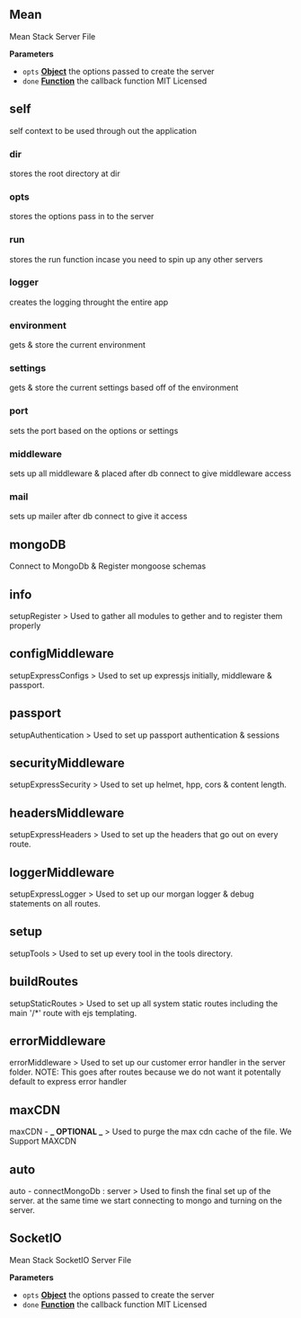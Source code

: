 <!-- Generated by documentation.js. Update this documentation by updating the source code. -->

## Mean

Mean Stack Server File

**Parameters**

-   `opts` **[Object][1]** the options passed to create the server
-   `done` **[Function][2]** the callback function
    MIT Licensed

## self

self context to be used through out the application

### dir

stores the root directory at dir

### opts

stores the options pass in to the server

### run

stores the run function incase you need to spin up any other servers

### logger

creates the logging throught the entire app

### environment

gets & store the current environment

### settings

gets & store the current settings based off of the environment

### port

sets the port based on the options or settings

### middleware

sets up all middleware & placed after db connect to give middleware access

### mail

sets up mailer after db connect to give it access

## mongoDB

Connect to MongoDb & Register mongoose schemas

## info

setupRegister > Used to gather all modules to gether and to register them properly

## configMiddleware

setupExpressConfigs > Used to set up expressjs initially, middleware & passport.

## passport

setupAuthentication > Used to set up passport authentication & sessions

## securityMiddleware

setupExpressSecurity > Used to set up helmet, hpp, cors & content length.

## headersMiddleware

setupExpressHeaders > Used to set up the headers that go out on every route.

## loggerMiddleware

setupExpressLogger > Used to set up our morgan logger & debug statements on all routes.

## setup

setupTools > Used to set up every tool in the tools directory.

## buildRoutes

setupStaticRoutes > Used to set up all system static routes including the main '/\*' route with ejs templating.

## errorMiddleware

errorMiddleware > Used to set up our customer error handler in the server folder. NOTE: This goes after routes because we do not want it potentally default to express error handler

## maxCDN

maxCDN - **_ OPTIONAL _**  > Used to purge the max cdn cache of the file. We Support MAXCDN

## auto

auto  - connectMongoDb :  server > Used to finsh the final set up of the server. at the same time we start connecting to mongo and turning on the server.

## SocketIO

Mean Stack SocketIO Server File

**Parameters**

-   `opts` **[Object][1]** the options passed to create the server
-   `done` **[Function][2]** the callback function
    MIT Licensed

[1]: https://developer.mozilla.org/docs/Web/JavaScript/Reference/Global_Objects/Object

[2]: https://developer.mozilla.org/docs/Web/JavaScript/Reference/Statements/function
